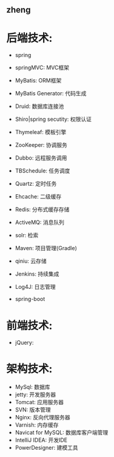 ## zheng

# 后端技术:
* spring
* springMVC: MVC框架
* MyBatis: ORM框架
* MyBatis Generator: 代码生成
* Druid: 数据库连接池
* Shiro|spring secutity: 权限认证
* Thymeleaf: 模板引擎
* ZooKeeper: 协调服务
* Dubbo: 远程服务调用
* TBSchedule: 任务调度
* Quartz: 定时任务
* Ehcache: 二级缓存
* Redis: 分布式缓存存储
* ActiveMQ: 消息队列
* solr: 检索
* Maven: 项目管理(Gradle)
* qiniu: 云存储
* Jenkins: 持续集成
* Log4J: 日志管理

* spring-boot

# 前端技术:
* jQuery:

# 架构技术:
* MySql: 数据库
* jetty: 开发服务器
* Tomcat: 应用服务器
* SVN: 版本管理
* Nginx: 反向代理服务器
* Varnish: 内存缓存
* Navicat for MySQL: 数据库客户端管理
* IntelliJ IDEA: 开发IDE
* PowerDesigner: 建模工具
